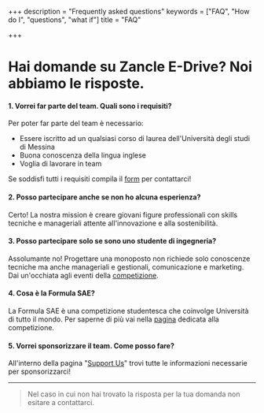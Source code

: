 +++
description = "Frequently asked questions"
keywords = ["FAQ", "How do I", "questions", "what if"]
title = "FAQ"

+++
# Hai domande su Zancle E-Drive? Noi abbiamo le risposte.

#### 1. Vorrei far parte del team. Quali sono i requisiti?

Per poter far parte del team è necessario:

* Essere iscritto ad un qualsiasi corso di laurea dell'Università degli studi di Messina
* Buona conoscenza della lingua inglese
* Voglia di lavorare in team

Se soddisfi tutti i requisiti compila il [form](/contact/) per contattarci!

#### 2. Posso partecipare anche se non ho alcuna esperienza?

Certo! La nostra mission è creare giovani figure professionali con skills tecniche e manageriali attente all'innovazione e alla sostenibilità.

#### 3. Posso partecipare solo se sono uno studente di ingegneria?

Assolumante no! Progettare una monoposto non richiede solo conoscenze tecniche ma anche manageriali e gestionali, comunicazione e marketing. Dai un'occhiata agli eventi della [competizione](/formula-sae).

#### 4. Cosa è la Formula SAE?

La Formula SAE è una competizione studentesca che coinvolge Università di tutto il mondo. Per saperne di più vai nella [pagina](/formula-sae/) dedicata alla competizione.

#### 5. Vorrei sponsorizzare il team. Come posso fare?

All'interno della pagina "[Support Us](/SupportUs/)" trovi tutte le informazioni necessarie per sponsorizzarci!

***

> Nel caso in cui non hai trovato la risposta per la tua domanda non esitare a contattarci.